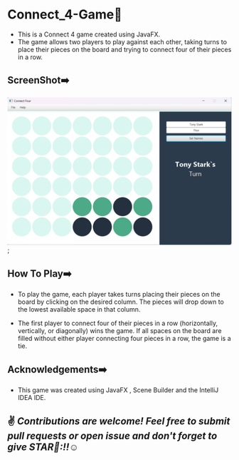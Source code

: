 # Connect_4-Game📱

* This is a Connect 4 game created using JavaFX. 
* The game allows two players to play against each other, taking turns to place their pieces on the board and trying to connect four of their pieces in a row.

## ScreenShot➡️

![Screenshot of Connect 4 game](./connect4.png);

## How To Play➡️
* To play the game, each player takes turns placing their pieces on the board by clicking on the desired column. The pieces will drop down to the lowest available space in that column.

* The first player to connect four of their pieces in a row (horizontally, vertically, or diagonally) wins the game. If all spaces on the board are filled without either player connecting four pieces in a row, the game is a tie.

## Acknowledgements➡️
* This game was created using JavaFX , Scene Builder and the IntelliJ IDEA IDE.

 ## :v: ***Contributions are welcome! Feel free to submit pull requests or open issue and don't forget to give STAR🌟:!!***:relaxed:
